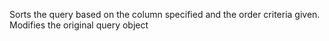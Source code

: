 Sorts the query based on the column specified and the order criteria given. Modifies the original query object